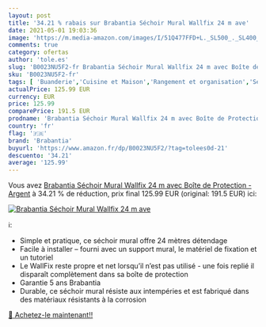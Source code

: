 ```yaml
---
layout: post
title: '34.21 % rabais sur Brabantia Séchoir Mural Wallfix 24 m ave'
date: 2021-05-01 19:03:36
image: 'https://m.media-amazon.com/images/I/51Q477FFD+L._SL500_._SL400_.jpg'
comments: true
category: ofertas
author: 'tole.es'
slug: 'B0023NU5F2-fr Brabantia Séchoir Mural Wallfix 24 m avec Boîte de...'
sku: 'B0023NU5F2-fr'
tags: [ 'Buanderie','Cuisine et Maison','Rangement et organisation','Séchoirs à linge','brabantia', ]
actualPrice: 125.99 EUR
currency: EUR
price: 125.99
comparePrice: 191.5 EUR
prodname: 'Brabantia Séchoir Mural Wallfix 24 m avec Boîte de Protection - Argent'
country: 'fr'
flag: '🇫🇷'
brand: 'Brabantia'
buyurl: 'https://www.amazon.fr/dp/B0023NU5F2/?tag=tolees0d-21'
descuento: '34.21'
average: '125.99'
---
```


Vous avez [Brabantia Séchoir Mural Wallfix 24 m avec Boîte de Protection - Argent](https://www.amazon.fr/dp/B0023NU5F2/?tag=tolees0d-21)  à  34.21 % de réduction, prix final  125.99 EUR (original: 191.5 EUR) ici:

[![Brabantia Séchoir Mural Wallfix 24 m ave](https://m.media-amazon.com/images/I/51Q477FFD+L._SL500_._SL400_.jpg)](https://www.amazon.fr/dp/B0023NU5F2/?tag=tolees0d-21)

ℹ️:

- Simple et pratique, ce séchoir mural offre 24 mètres détendage
- Facile à installer – fourni avec un support mural, le matériel de fixation et un tutoriel
- Le WallFix reste propre et net lorsqu’il n’est pas utilisé - une fois replié il disparaît complètement dans sa boîte de protection
- Garantie 5 ans Brabantia
- Durable, ce séchoir mural résiste aux intempéries et est fabriqué dans des matériaux résistants à la corrosion

[🛒 Achetez-le maintenant!!](https://www.amazon.fr/dp/B0023NU5F2/?tag=tolees0d-21)
